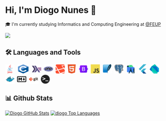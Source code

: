 # Hi, I'm Diogo Nunes 👋

🎓 I'm currently studying Informatics and Computing Engineering at [@FEUP](https://sigarra.up.pt/feup/pt/web_page.inicial)<br>

<a href="mailto:diogoffn@gmail.com"><img src="https://camo.githubusercontent.com/571384769c09e0c66b45e39b5be70f68f552db3e2b2311bc2064f0d4a9f5983b/68747470733a2f2f696d672e736869656c64732e696f2f62616467652f476d61696c2d4431343833363f7374796c653d666f722d7468652d6261646765266c6f676f3d676d61696c266c6f676f436f6c6f723d7768697465"></a>

## :hammer_and_wrench: Languages and Tools

<img src="https://github.com/devicons/devicon/blob/master/icons/java/java-original-wordmark.svg" title="Java" alt="Java" width="30" height="30">&nbsp;
<img src="https://github.com/devicons/devicon/blob/master/icons/c/c-original.svg" title="C" alt="C" height="30" width="40">&nbsp;
<img src="https://github.com/devicons/devicon/blob/master/icons/haskell/haskell-original.svg" title="Haskell" alt="Haskell" width="30" height="30">&nbsp;
<img src="https://github.com/devicons/devicon/blob/master/icons/php/php-original.svg" title="PHP" alt="PHP" height="30" width="30">&nbsp;
<img src="https://github.com/devicons/devicon/blob/master/icons/laravel/laravel-plain.svg" title="Laravel" alt="Laravel" height="30" width="30">&nbsp;
<img src="https://github.com/devicons/devicon/blob/master/icons/html5/html5-original.svg" title="HTML" alt="HTML" height="30" width="30">&nbsp;
<img src="https://github.com/devicons/devicon/blob/master/icons/bootstrap/bootstrap-original.svg" title="Bootstrap" alt="Bootstrap" height="30" width="30">&nbsp;
<img src="https://github.com/devicons/devicon/blob/master/icons/javascript/javascript-original.svg" title="JavaScript" alt="JavaScript" width="30" height="30">&nbsp;
<img src="https://github.com/devicons/devicon/blob/master/icons/sqlite/sqlite-original.svg" title="sqlite" alt="sqlite" width="30" height="30">&nbsp;
<img src="https://github.com/devicons/devicon/blob/master/icons/postgresql/postgresql-original.svg" title="Postgres" alt="Postgresql" height="30" width="30">&nbsp;
<img src="https://github.com/devicons/devicon/blob/master/icons/androidstudio/androidstudio-original.svg" title="Android Studio" alt="Android Studio" width="30" height="30">&nbsp;
<img src="https://github.com/devicons/devicon/blob/master/icons/flutter/flutter-original.svg" title="Flutter" alt="Flutter" width="30" height="30">&nbsp;
<img src="https://github.com/devicons/devicon/blob/master/icons/dart/dart-original.svg" title="Dart" alt="Dart" width="30" height="30">&nbsp;
<img src="https://github.com/devicons/devicon/blob/master/icons/docker/docker-original.svg" title="Docker" alt="Docker" height="30" width="30">&nbsp;
<img src="https://github.com/devicons/devicon/blob/master/icons/markdown/markdown-original.svg" title="Markdown" alt="Markdown" width="30" height="30">&nbsp;
<img src="https://github.com/devicons/devicon/blob/master/icons/git/git-original-wordmark.svg" title="Git" alt="Git" width="30" height="30">&nbsp;
<img src="https://raw.githubusercontent.com/github/explore/80688e429a7d4ef2fca1e82350fe8e3517d3494d/topics/terminal/terminal.png" title="Terminal" alt="Terminal" height="30" width="30">

## :bar_chart: Github Stats

 <a href="https://github.com/ICWeiner"><img align="center" height="180em" alt="Diogo GitHub Stats" src="https://github-readme-stats-sigma-five.vercel.app/api?username=ICWeiner&theme=dark&count_private=true&show_icons=true"></a>
 <a href="https://github.com/ICWeiner"><img align="center" height="180em" alt="diogo Top Languages" src="https://github-readme-stats-sigma-seven.vercel.app/api/top-langs/?username=ICWeiner&layout=compact&theme=dark&langs_count=7"></a>   

<!--
**ICWeiner/ICWeiner** is a ✨ _special_ ✨ repository because its `README.md` (this file) appears on your GitHub profile.


- 🔭 I’m currently working on ...
- 🌱 I’m currently learning ...
- 👯 I’m looking to collaborate on ...
- 🤔 I’m looking for help with ...
- 💬 Ask me about ...
- 📫 How to reach me: ...
- 😄 Pronouns: ...
- ⚡ Fun fact: ...
-->
